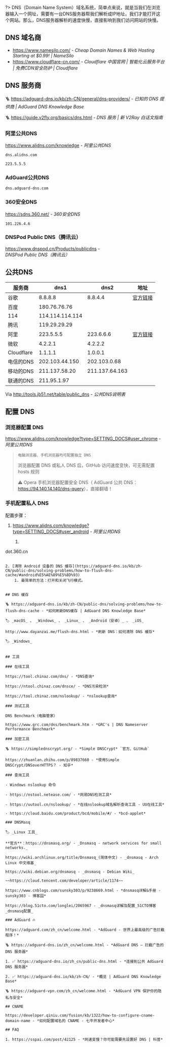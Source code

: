 ?> DNS（Domain Name System）域名系统，简单点来说，就是当我们在浏览器输入一个网址，需要有一台DNS服务器帮我们解析成IP地址，我们才能打开这个网站。那么，DNS服务器解析的速度快慢，直接影响到我们访问网站的快慢。

## DNS 域名商

- https://www.namesilo.com/ - *Cheap Domain Names & Web Hosting Starting at $0.99! | NameSilo*
- https://www.cloudflare-cn.com/ - *Cloudflare 中国官网 | 智能化云服务平台 | 免费CDN安全防护 | Cloudflare*

## DNS 服务商

🪜 https://adguard-dns.io/kb/zh-CN/general/dns-providers/ - *已知的 DNS 提供商 | AdGuard DNS Knowledge Base*

🪜 https://guide.v2fly.org/basics/dns.html - *DNS 服务 | 新 V2Ray 白话文指南*

### 阿里公共DNS

https://www.alidns.com/knowledge - *阿里公共DNS*

```
dns.alidns.com
```

```
223.5.5.5
```

### AdGuard公共DNS

```
dns.adguard-dns.com
```

### 360安全DNS

https://sdns.360.net/ - *360安全DNS*

```
101.226.4.6
```

### DNSPod Public DNS（腾讯云）

https://www.dnspod.cn/Products/publicdns - *DNSPod Public DNS（腾讯云）*

## 公共DNS

| 服务商     | dns1            | dns2           | 地址                                                       |
| ---------- | --------------- | -------------- | ---------------------------------------------------------- |
| 谷歌       | 8.8.8.8         | 8.8.4.4        | [官方链接](https://developers.google.com/speed/public-dns) |
| 百度       | 180.76.76.76    |                |                                                            |
| 114        | 114.114.114.114 |                |                                                            |
| 腾讯       | 119.29.29.29    |                |                                                            |
| 阿里     | 223.5.5.5       | 223.6.6.6      | [官方链接](https://www.alidns.com/)                        |
| 微软       | 4.2.2.1         | 4.2.2.2        |                                                            |
| Cloudflare | 1.1.1.1         | 1.0.0.1        |                                                            |
| 电信的DNS  | 202.103.44.150  | 202.103.0.68   |                                                            |
| 移动的DNS  | 211.137.58.20   | 211.137.64.163 |                                                            |
| 联通的DNS  | 211.95.1.97     |                |                                                            |

Via http://tools.jb51.net/table/public_dns - *公共DNS说明表*

## 配置 DNS

### 浏览器配置 DNS

https://www.alidns.com/knowledge?type=SETTING_DOCS#user_chrome - *阿里公共DNS*

> `电脑浏览器、手机浏览器均可配置独立 DNS`
>
> 浏览器配置 DNS 或私人 DNS 后，GitHub 访问速度变快，可无需配置 hosts 规则
>
> ⚠️ Opera 手机浏览器配置安全 DNS（ AdGuard 公共 DNS：<https://94.140.14.140/dns-query>），直接翻墙！

### 手机配置私人 DNS

配置步骤：

1. https://www.alidns.com/knowledge?type=SETTING_DOCS#user_android - *阿里公共DNS*
    1. ```
dot.360.cn
```
    
2. [清除 Android 设备的 DNS 缓存](https://adguard-dns.io/kb/zh-CN/public-dns/solving-problems/how-to-flush-dns-cache/#android%E5%AE%89%E5%8D%93)
    1. 最简单的方法：打开和关闭飞行模式。


## DNS 缓存

🪜 https://adguard-dns.io/kb/zh-CN/public-dns/solving-problems/how-to-flush-dns-cache - *如何刷新DNS缓存 | AdGuard DNS Knowledge Base*

🏷️ _macOS_ 、 _Windows_ 、 _Linux_ 、 _Android（安卓）_ 、 _iOS_

http://www.dayanzai.me/flush-dns.html - *刷新 DNS：如何清除 DNS 缓存*

🏷️ _Windows_


## 工具

### 在线工具

https://tool.chinaz.com/dns/ - *DNS查询*

https://ntool.chinaz.com/dnsce/ - *DNS污染检测*

https://tool.chinaz.com/nslookup/ - *nslookup查询*

### 测试工具

DNS Benchmark（电脑管家）

https://www.grc.com/dns/benchmark.htm - *GRC's | DNS Nameserver Performance Benchmark*

### 加密工具

🪜 https://simplednscrypt.org/ - *Simple DNSCrypt* `官方、GitHub`

https://zhuanlan.zhihu.com/p/89837660 - *使用Simple DNSCrypt/DNSoverHTTPS？ - 知乎*

### 查询工具

- Windows nslookup 命令

- https://nstool.netease.com/ - *网易DNS检测工具*

- https://uutool.cn/nslookup/ - *在线nslookup域名解析查询工具 - UU在线工具*

- https://cloud.baidu.com/product/bcd/mobile/#/ - *bcd-applet*

### DNSMasq

🏷️ _Linux 工具_

**官方**：https://dnsmasq.org/ - _Dnsmasq - network services for small networks._

https://wiki.archlinux.org/title/Dnsmasq_(简体中文) - _dnsmasq - Arch Linux 中文维基_

https://wiki.debian.org/dnsmasq - _dnsmasq - Debian Wiki_

~~https://cloud.tencent.com/developer/article/1174~~

https://www.cnblogs.com/sunsky303/p/9238669.html - *dnsmasq详解&手册 - sunsky303 - 博客园*

https://blog.51cto.com/longlei/2065967 - _dnsmasq详解及配置_51CTO博客_dnsmasq配置_

### AdGuard 🔥

https://adguard.com/zh_cn/welcome.html - *AdGuard - 世界上最高级的广告拦截程序！*

🪜 https://adguard-dns.io/zh_cn/welcome.html - *AdGuard DNS — 拦截广告的 DNS 服务器*

1. ✅ https://adguard-dns.io/zh_cn/public-dns.html - *连接到公共 AdGuard DNS 服务器*

2. ✅ https://adguard-dns.io/kb/zh-CN/ - *概览 | AdGuard DNS Knowledge Base*

🪜 https://adguard-vpn.com/zh_cn/welcome.html - *AdGuard VPN 保护你的隐私与安全*

## CNAME

https://developer.qiniu.com/fusion/kb/1322/how-to-configure-cname-domain-name - *如何配置域名的 CNAME - 七牛开发者中心*

## FAQ

1. https://sspai.com/post/42125 - *网速变慢？你可能需要先设置好 DNS | 科普*

